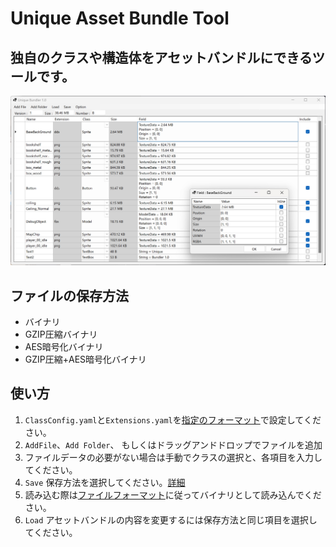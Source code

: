 # Unique Asset Bundle Tool
## 独自のクラスや構造体をアセットバンドルにできるツールです。
![window](https://github.com/HiroshiMinakata/UniqueBundler/blob/main/Image/window.png)

## ファイルの保存方法
- バイナリ
- GZIP圧縮バイナリ
- AES暗号化バイナリ
- GZIP圧縮+AES暗号化バイナリ

## 使い方
1. `ClassConfig.yaml`と`Extensions.yaml`を[指定のフォーマット](https://github.com/HiroshiMinakata/UniqueBundler/wiki/コンフィグフォーマット)で設定してください。
2. `AddFile`、`Add Folder`、 もしくはドラッグアンドドロップでファイルを追加
3. ファイルデータの必要がない場合は手動でクラスの選択と、各項目を入力してください。
4. `Save` 保存方法を選択してください。[詳細](https://github.com/HiroshiMinakata/UniqueBundler/wiki/保存方法)
5. 読み込む際は[ファイルフォーマット](https://github.com/HiroshiMinakata/UniqueBundler/wiki/ファイルフォーマット)に従ってバイナリとして読み込んでください。
6. `Load` アセットバンドルの内容を変更するには保存方法と同じ項目を選択してください。
